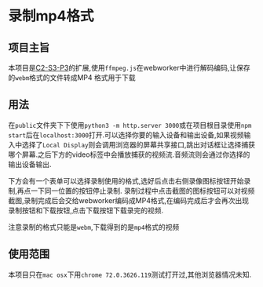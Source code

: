 # 录制mp4格式

## 项目主旨

本项目是[C2-S3-P3](https://github.com/TutorialForJavascript/frontend-basic/tree/master/code/C2/S3/P3)的扩展,使用`ffmpeg.js`在webworker中进行解码编码,让保存的`webm`格式的文件转成MP4
格式用于下载

## 用法

在`public`文件夹下下使用`python3 -m http.server 3000`或在项目根目录使用`npm start`后在`localhost:3000`打开.可以选择你要的输入设备和输出设备,如果视频输入中选择了`Local Display`则会调用浏览器的屏幕共享接口,跳出对话框让选择捕获哪个屏幕.之后下方的video标签中会播放捕获的视频流.音频流则会通过你选择的输出设备输出.

下方会有一个表单可以选择录制使用的格式,选好后点击右侧录像图标按钮开始录制,再点一下同一位置的按钮停止录制.
录制过程中点击截图的图标按钮可以对视频截图,录制完成后会交给webworker编码成MP4格式,在编码完成后才会再次出现录制按钮和下载按钮,点击下载按钮下载录完的视频.

注意录制的格式只能是`webm`,下载得到的是`mp4`格式的视频

## 使用范围

本项目只在`mac osx`下用`chrome 72.0.3626.119`测试打开过,其他浏览器情况未知.